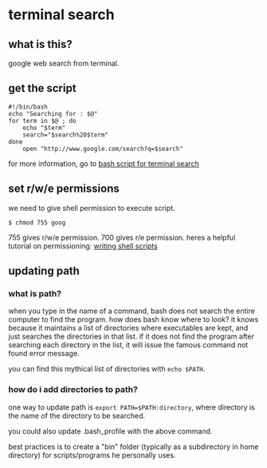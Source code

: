 # terminal search

## what is this? 
google web search from terminal.

## get the script

```
#!/bin/bash
echo "Searching for : $@"
for term in $@ ; do
    echo "$term"
    search="$search%20$term"
done
    open "http://www.google.com/search?q=$search"
```
for more information, go to [bash script for terminal search](https://stackoverflow.com/questions/35741161/google-search-from-terminal)

## set r/w/e permissions
we need to give shell permission to execute script. 
```
$ chmod 755 goog
```
755 gives r/w/e permission. 700 gives r/e permission. heres a helpful tutorial on permissioning: [writing shell scripts](http://linuxcommand.org/wss0010.php)

## updating path

### what is path?
when you type in the name of a command, bash does not search the entire computer to find the program. how does bash know where to look? it knows because it maintains a list of directories where executables are kept, and just searches the directories in that list. if it does not find the program after searching each directory in the list, it will issue the famous command not found error message.

you can find this mythical list of directories with `echo $PATH`.

### how do i add directories to path?
one way to update path is `export PATH=$PATH:directory`, where directory is the name of the directory to be searched.

you could also update .bash_profile with the above command.

best practices is to create a "bin" folder (typically as a subdirectory in home directory) for scripts/programs he personally uses. 